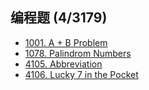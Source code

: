 
## 编程题 (4/3179)

- [1001. A + B Problem](https://github.com/jinzcdev/PTA/blob/main/ZOJ_Problem_Set/%E7%BC%96%E7%A8%8B%E9%A2%98/1001%20A%20%2B%20B%20Problem.cpp)
- [1078. Palindrom Numbers](https://github.com/jinzcdev/PTA/blob/main/ZOJ_Problem_Set/%E7%BC%96%E7%A8%8B%E9%A2%98/1078%20Palindrom%20Numbers.cpp)
- [4105. Abbreviation](https://github.com/jinzcdev/PTA/blob/main/ZOJ_Problem_Set/%E7%BC%96%E7%A8%8B%E9%A2%98/4105%20Abbreviation.cpp)
- [4106. Lucky 7 in the Pocket](https://github.com/jinzcdev/PTA/blob/main/ZOJ_Problem_Set/%E7%BC%96%E7%A8%8B%E9%A2%98/4106%20Lucky%207%20in%20the%20Pocket.cpp)

